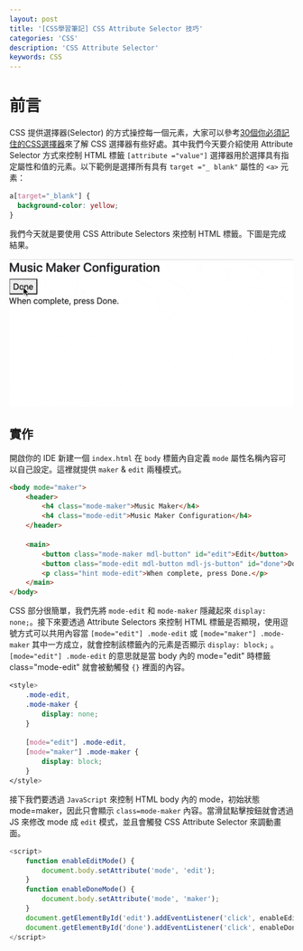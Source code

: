 ```yaml
---
layout: post
title: '[CSS學習筆記] CSS Attribute Selector 技巧'
categories: 'CSS'
description: 'CSS Attribute Selector'
keywords: CSS
---
```


# 前言
CSS 提供選擇器(Selector) 的方式操控每一個元素，大家可以參考[30個你必須記住的CSS選擇器](https://code.tutsplus.com/zh-hant/tutorials/the-30-css-selectors-you-must-memorize--net-16048)來了解 CSS 選擇器有些好處。其中我們今天要介紹使用 Attribute Selector 方式來控制 HTML 標籤 `[attribute ="value"]` 選擇器用於選擇具有指定屬性和值的元素。以下範例是選擇所有具有 `target ="_ blank"` 屬性的 `<a>` 元素：

```css
a[target="_blank"] {
  background-color: yellow;
}
```

我們今天就是要使用 CSS Attribute Selectors 來控制 HTML 標籤。下圖是完成結果。

![](/images/posts/css/2021/img1100307-1.gif)

## 實作
開啟你的 IDE 新建一個 `index.html` 在 `body` 標籤內自定義 `mode` 屬性名稱內容可以自己設定。這裡就提供 `maker` & `edit` 兩種模式。

```html
<body mode="maker">
    <header>
        <h4 class="mode-maker">Music Maker</h4>
        <h4 class="mode-edit">Music Maker Configuration</h4>
    </header>

    <main>
        <button class="mode-maker mdl-button" id="edit">Edit</button>
        <button class="mode-edit mdl-button mdl-js-button" id="done">Done</button>
        <p class="hint mode-edit">When complete, press Done.</p>
    </main>
</body>
```

CSS 部分很簡單，我們先將 `mode-edit` 和 `mode-maker` 隱藏起來 `display: none;`。接下來要透過 Attribute Selectors 來控制 HTML 標籤是否顯現，使用逗號方式可以共用內容當 `[mode="edit"] .mode-edit` 或 `[mode="maker"] .mode-maker` 其中一方成立，就會控制該標籤內的元素是否顯示 `display: block;` 。 `[mode="edit"] .mode-edit` 的意思就是當 body 內的 mode="edit" 時標籤 class="mode-edit" 就會被動觸發 `{}`  裡面的內容。

```css
<style>
    .mode-edit,
    .mode-maker {
        display: none;
    }

    [mode="edit"] .mode-edit,
    [mode="maker"] .mode-maker {
        display: block;
    }
</style>
```

接下我們要透過 `JavaScript` 來控制 HTML body 內的 mode，初始狀態 mode=maker，因此只會顯示 `class=mode-maker` 內容。當滑鼠點擊按鈕就會透過 JS 來修改 mode 成 `edit` 模式，並且會觸發 CSS Attribute Selector 來調動畫面。

```js
<script>
    function enableEditMode() {
        document.body.setAttribute('mode', 'edit');
    }
    function enableDoneMode() {
        document.body.setAttribute('mode', 'maker');
    }
    document.getElementById('edit').addEventListener('click', enableEditMode);
    document.getElementById('done').addEventListener('click', enableDoneMode);
</script>
```


